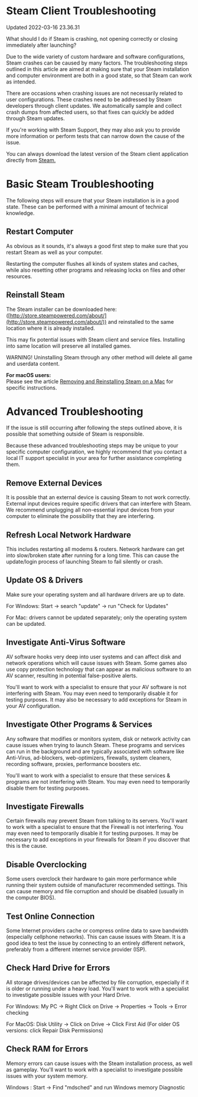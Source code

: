 # Steam Client Troubleshooting
Updated 2022-03-16 23.36.31

What should I do if Steam is crashing, not opening correctly or closing immediately after launching?  
  
Due to the wide variety of custom hardware and software configurations, Steam crashes can be caused by many factors. The troubleshooting steps outlined in this article are aimed at making sure that your Steam installation and computer environment are both in a good state, so that Steam can work as intended.  
  
There are occasions when crashing issues are not necessarily related to user configurations. These crashes need to be addressed by Steam developers through client updates. We automatically sample and collect crash dumps from affected users, so that fixes can quickly be added through Steam updates.  
  
If you're working with Steam Support, they may also ask you to provide more information or perform tests that can narrow down the cause of the issue.  
  
You can always download the latest version of the Steam client application directly from [Steam.](http://store.steampowered.com/about/)  
  
  
# Basic Steam Troubleshooting
The following steps will ensure that your Steam installation is in a good state. These can be performed with a minimal amount of technical knowledge.  
  
## Restart Computer
As obvious as it sounds, it's always a good first step to make sure that you restart Steam as well as your computer.  
  
Restarting the computer flushes all kinds of system states and caches, while also resetting other programs and releasing locks on files and other resources.  
  
## Reinstall Steam
  
The Steam installer can be downloaded here: ([http://store.steampowered.com/about/](http://store.steampowered.com/about/)) and reinstalled to the same location where it is already installed.  
  
This may fix potential issues with Steam client and service files. Installing into same location will preserve all installed games.  
  
WARNING! Uninstalling Steam through any other method will delete all game and userdata content.  
  
**For macOS users:**  
Please see the article [Removing and Reinstalling Steam on a Mac](https://help.steampowered.com/en/faqs/view/30EB-87BF-531F-512D) for specific instructions.  
  
  
# Advanced Troubleshooting
If the issue is still occurring after following the steps outlined above, it is possible that something outside of Steam is responsible.  
  
Because these advanced troubleshooting steps may be unique to your specific computer configuration, we highly recommend that you contact a local IT support specialist in your area for further assistance completing them.  
  
## Remove External Devices
It is possible that an external device is causing Steam to not work correctly. External input devices require specific drivers that can interfere with Steam. We recommend unplugging all non-essential input devices from your computer to eliminate the possibility that they are interfering.  
  
## Refresh Local Network Hardware
This includes restarting all modems & routers. Network hardware can get into slow/broken state after running for a long time. This can cause the update/login process of launching Steam to fail silently or crash.  
  
## Update OS & Drivers
Make sure your operating system and all hardware drivers are up to date.  
  
For Windows: Start → search "update" → run "Check for Updates"  
  
For Mac: drivers cannot be updated separately; only the operating system can be updated.  
  
## Investigate Anti-Virus Software
AV software hooks very deep into user systems and can affect disk and network operations which will cause issues with Steam. Some games also use copy protection technology that can appear as malicious software to an AV scanner, resulting in potential false-positive alerts.  
  
You'll want to work with a specialist to ensure that your AV software is not interfering with Steam. You may even need to temporarily disable it for testing purposes. It may also be necessary to add exceptions for Steam in your AV configuration.  
  
## Investigate Other Programs & Services
Any software that modifies or monitors system, disk or network activity can cause issues when trying to launch Steam. These programs and services can run in the background and are typically associated with software like Anti-Virus, ad-blockers, web-optimizers, firewalls, system cleaners, recording software, proxies, performance boosters etc.  
  
You'll want to work with a specialist to ensure that these services & programs are not interfering with Steam. You may even need to temporarily disable them for testing purposes.  
  
## Investigate Firewalls
Certain firewalls may prevent Steam from talking to its servers. You'll want to work with a specialist to ensure that the Firewall is not interfering. You may even need to temporarily disable it for testing purposes. It may be necessary to add exceptions in your firewalls for Steam if you discover that this is the cause.  
  
## Disable Overclocking
Some users overclock their hardware to gain more performance while running their system outside of manufacturer recommended settings. This can cause memory and file corruption and should be disabled (usually in the computer BIOS).  
  
## Test Online Connection
Some Internet providers cache or compress online data to save bandwidth (especially cellphone networks). This can cause issues with Steam. It is a good idea to test the issue by connecting to an entirely different network, preferably from a different internet service provider (ISP).  
  
## Check Hard Drive for Errors
All storage drives/devices can be affected by file corruption, especially if it is older or running under a heavy load. You'll want to work with a specialist to investigate possible issues with your Hard Drive.  
  
For Windows: My PC → Right Click on Drive → Properties → Tools → Error checking  
  
For MacOS: Disk Utility → Click on Drive → Click First Aid (For older OS versions: click Repair Disk Permissions)  
  
## Check RAM for Errors
Memory errors can cause issues with the Steam installation process, as well as gameplay. You'll want to work with a specialist to investigate possible issues with your system memory.  
  
Windows : Start -> Find "mdsched" and run Windows memory Diagnostic  
  
